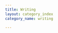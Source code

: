 ```yaml
---
title: Writing
layout: category_index
category_name: writing

---
```

<!--

Set the front matter:
title = your page title and link name in the navigation
permalink = the url for the page, i.e. example.com/my-awesome-category
category_name = the name of the cateogry you want to use to group posts, you'll need to use the same name on post pages

Save this page in the root directory.
Use the same name for the filename as the permalink, i.e.

permalink: /my-awesome-category/
filename: my-awesome-category.html

-->
